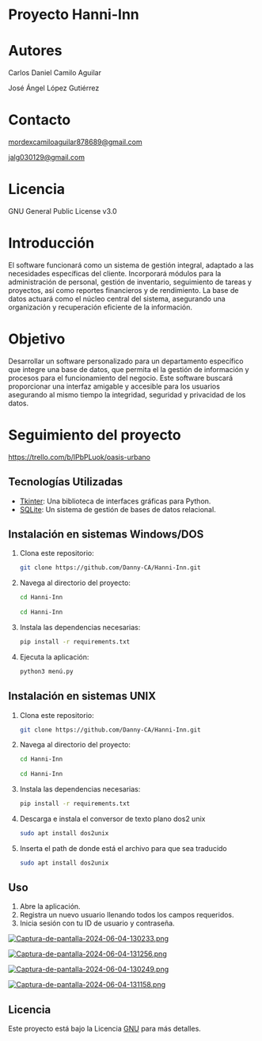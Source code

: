 # Proyecto Hanni-Inn

# Autores
Carlos Daniel Camilo Aguilar

José Ángel López Gutiérrez

# Contacto
mordexcamiloaguilar878689@gmail.com

jalg030129@gmail.com

# Licencia
GNU General Public License v3.0

# Introducción
El software funcionará como un sistema de gestión integral, adaptado a las necesidades específicas del 
cliente. Incorporará módulos para la administración de personal, gestión de inventario, 
seguimiento de tareas y proyectos, así como reportes financieros y de rendimiento. La base de datos actuará 
como el núcleo central del sistema, asegurando una organización y recuperación eficiente de la información.

# Objetivo
Desarrollar un software personalizado para un departamento específico que integre una base de datos, 
que permita el la gestión de información y procesos para el funcionamiento del negocio. Este software buscará proporcionar una interfaz amigable y accesible para los usuarios asegurando al mismo tiempo la integridad, seguridad y privacidad de los datos.
# Seguimiento del proyecto 
https://trello.com/b/lPbPLuok/oasis-urbano

## Tecnologías Utilizadas

- [Tkinter](https://docs.python.org/es/3/library/tkinter.html): Una biblioteca de interfaces gráficas para Python.
- [SQLite](https://www.sqlite.org/):  Un sistema de gestión de bases de datos relacional.

## Instalación en sistemas Windows/DOS

1. Clona este repositorio:
    ```bash
    git clone https://github.com/Danny-CA/Hanni-Inn.git
    ```

2. Navega al directorio del proyecto:
    ```bash
    cd Hanni-Inn
  
    cd Hanni-Inn
    ```

3. Instala las dependencias necesarias:
    ```bash
    pip install -r requirements.txt
    ```

4. Ejecuta la aplicación:
    ```bash
    python3 menú.py
    ```
## Instalación en sistemas UNIX

1. Clona este repositorio:
    ```bash
    git clone https://github.com/Danny-CA/Hanni-Inn.git
    ```

2. Navega al directorio del proyecto:
    ```bash
    cd Hanni-Inn
  
    cd Hanni-Inn
    ```

3. Instala las dependencias necesarias:
    ```bash
    pip install -r requirements.txt
    ```

4. Descarga e instala el conversor de texto plano dos2 unix
    ```bash
    sudo apt install dos2unix
    ```
5. Inserta el path de donde está el archivo para que sea traducido
    ```bash
    sudo apt install dos2unix
    ```
## Uso

1. Abre la aplicación.
2. Registra un nuevo usuario llenando todos los campos requeridos.
3. Inicia sesión con tu ID de usuario y contraseña.

[![Captura-de-pantalla-2024-06-04-130233.png](https://i.postimg.cc/vHJ5PZbG/Captura-de-pantalla-2024-06-04-130233.png)](https://postimg.cc/xcPk8YXZ)

[![Captura-de-pantalla-2024-06-04-131256.png](https://i.postimg.cc/85G7W7R0/Captura-de-pantalla-2024-06-04-131256.png)](https://postimg.cc/94xXHFNd)

[![Captura-de-pantalla-2024-06-04-130249.png](https://i.postimg.cc/BvVFKSYW/Captura-de-pantalla-2024-06-04-130249.png)](https://postimg.cc/Y4QjcHB8)

[![Captura-de-pantalla-2024-06-04-131158.png](https://i.postimg.cc/R0Rs5HZ7/Captura-de-pantalla-2024-06-04-131158.png)](https://postimg.cc/p9mYKy8r)

## Licencia

Este proyecto está bajo la Licencia [GNU](https://www.gnu.org/home.es.html) para más detalles.


